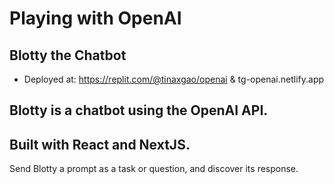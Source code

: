 # Playing with OpenAI

## Blotty the Chatbot
- Deployed at: https://replit.com/@tinaxgao/openai
& tg-openai.netlify.app

Blotty is a chatbot using the OpenAI API.
-
Built with React and NextJS.
-
Send Blotty a prompt as a task or question, and discover its response.
